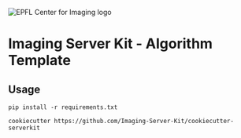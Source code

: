![EPFL Center for Imaging logo](https://imaging.epfl.ch/resources/logo-for-gitlab.svg)
# Imaging Server Kit - Algorithm Template

## Usage

```
pip install -r requirements.txt
```

```
cookiecutter https://github.com/Imaging-Server-Kit/cookiecutter-serverkit
```
